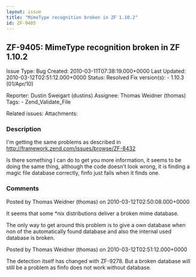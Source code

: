 ```yaml
---
layout: issue
title: "MimeType recognition broken in ZF 1.10.2"
id: ZF-9405
---
```


ZF-9405: MimeType recognition broken in ZF 1.10.2
-------------------------------------------------

 Issue Type: Bug Created: 2010-03-11T07:38:19.000+0000 Last Updated: 2010-03-12T02:51:12.000+0000 Status: Resolved Fix version(s): - 1.10.3 (01/Apr/10)
 
 Reporter:  Dustin Sweigart (dustins)  Assignee:  Thomas Weidner (thomas)  Tags: - Zend\_Validate\_File
 
 Related issues: 
 Attachments: 
### Description

I'm getting the same problems as described in <http://framework.zend.com/issues/browse/ZF-8432>

Is there something I can do to get you more information, it seems to be doing the same thing, although the code doesn't look wrong, it is finding a magic file database correctly, finfo just fails when it finds one.

 

 

### Comments

Posted by Thomas Weidner (thomas) on 2010-03-12T02:50:08.000+0000

It seems that some \*nix distributions deliver a broken mime database.

The only way to get around this problem is to give a own database when non of the automatically found database and also the internal used database is broken.

 

 

Posted by Thomas Weidner (thomas) on 2010-03-12T02:51:12.000+0000

The detection itself has changed with ZF-9278. But a broken database will still be a problem as finfo does not work without database.

 

 